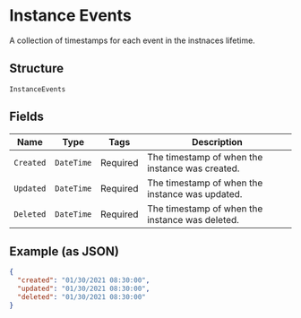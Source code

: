 
# Instance Events

A collection of timestamps for each event in the instnaces lifetime.

## Structure

`InstanceEvents`

## Fields

| Name | Type | Tags | Description |
|  --- | --- | --- | --- |
| `Created` | `DateTime` | Required | The timestamp of when the instance was created. |
| `Updated` | `DateTime` | Required | The timestamp of when the instance was updated. |
| `Deleted` | `DateTime` | Required | The timestamp of when the instance was deleted. |

## Example (as JSON)

```json
{
  "created": "01/30/2021 08:30:00",
  "updated": "01/30/2021 08:30:00",
  "deleted": "01/30/2021 08:30:00"
}
```


